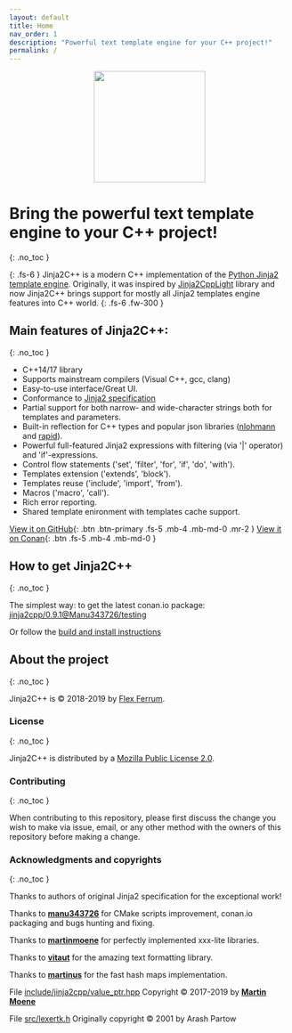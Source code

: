 ```yaml
---
layout: default
title: Home
nav_order: 1
description: "Powerful text template engine for your C++ project!"
permalink: /
---
```


<div align="center"><img width="200" src="https://avatars0.githubusercontent.com/u/49841676?s=200&v=4"></div>

# Bring the powerful text template engine to your C++ project!
{: .no_toc }

{: .fs-6 }
Jinja2C++ is a modern C++ implementation of the [Python Jinja2 template engine](http://jinja.pocoo.org/docs/2.10/). Originally, it was inspired by [Jinja2CppLight](https://github.com/hughperkins/Jinja2CppLight) library and now Jinja2C++ brings support for mostly all Jinja2 templates engine features into C++ world.
{: .fs-6 .fw-300 }

## Main features of Jinja2C++:
{: .no_toc }

- C++14/17 library
- Supports mainstream compilers (Visual C++, gcc, clang)
- Easy-to-use interface/Great UI.
- Conformance to [Jinja2 specification](http://jinja.pocoo.org/docs/2.10/)
- Partial support for both narrow- and wide-character strings both for templates and parameters.
- Built-in reflection for C++ types and popular json libraries ([nlohmann]( https://github.com/nlohmann/json) and [rapid](https://github.com/Tencent/rapidjson)).
- Powerful full-featured Jinja2 expressions with filtering (via '\|' operator) and 'if'-expressions.
- Control flow statements ('set', 'filter', 'for', 'if', 'do', 'with').
- Templates extension ('extends', 'block').
- Templates reuse ('include', 'import', 'from').
- Macros ('macro', 'call').
- Rich error reporting.
- Shared template enironment with templates cache support.

[View it on GitHub](https://github.com/jinja2cpp/Jinja2Cpp){: .btn .btn-primary .fs-5 .mb-4 .mb-md-0 .mr-2 } [View it on Conan](https://bintray.com/beta/#/flexferrum/conan-packages/jinja2cpp:flexferrum?tab=overview){: .btn .fs-5 .mb-4 .mb-md-0 }

## How to get Jinja2C++
{: .no_toc }

The simplest way: to get the latest conan.io package: [
jinja2cpp/0.9.1@Manu343726/testing](https://bintray.com/manu343726/conan-packages/jinja2cpp%3AManu343726/0.9.1%3Atesting)

Or follow the [build and install instructions](/docs/build_and_install.html)

## About the project
{: .no_toc }

Jinja2C++ is &copy; 2018-2019 by [Flex Ferrum](https://github.com/flexferrum). 

### License
{: .no_toc }

Jinja2C++ is distributed by a [Mozilla Public License 2.0](https://github.com/jinja2cpp/Jinja2Cpp/blob/master/LICENSE).

### Contributing
{: .no_toc }

When contributing to this repository, please first discuss the change you wish to make via issue,
email, or any other method with the owners of this repository before making a change.

### Acknowledgments and copyrights
{: .no_toc }

Thanks to authors of original Jinja2 specification for the exceptional work!

Thanks to [**manu343726**](https://github.com/Manu343726) for CMake scripts improvement, conan.io packaging and bugs hunting and fixing.

Thanks to [**martinmoene**](https://github.com/martinmoene) for perfectly implemented xxx-lite libraries.

Thanks to [**vitaut**](https://github.com/vitaut) for the amazing text formatting library.

Thanks to [**martinus**](https://github.com/martinus) for the fast hash maps implementation.

File [include/jinja2cpp/value_ptr.hpp](https://github.com/jinja2cpp/Jinja2Cpp/blob/master/include/jinja2cpp/value_ptr.hpp) Copyright © 2017-2019 by [**Martin Moene**](https://github.com/martinmoene)

File [src/lexertk.h](https://github.com/jinja2cpp/Jinja2Cpp/blob/master/src/lexertk.h) Originally copyright © 2001 by Arash Partow
